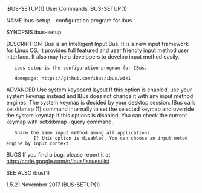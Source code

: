 IBUS-SETUP(1)                                User Commands                               IBUS-SETUP(1)

NAME
       ibus-setup - configuration program for ibus

SYNOPSIS
       ibus-setup

DESCRIPTION
       IBus  is  an  Intelligent Input Bus. It is a new input framework for Linux OS. It provides full
       featured and user friendly input method user interface.  It also may help developers to develop
       input method easily.

       ibus-setup is the configuration program for IBus.

       Homepage: https://github.com/ibus/ibus/wiki

ADVANCED
       Use system keyboard layout
              If  this  option  is enabled, use your system keymap instead and IBus does not change it
              with any input method engines. The system keymap is decided  by  your  desktop  session.
              IBus  calls setxkbmap (1) command internally to set the selected keymap and override the
              system keymap if this options is disabled.   You  can  check  the  current  keymap  with
              setxkbmap -query command.

       Share the same input method among all applications
              If this option is disabled, You can choose an input metod engine by input context.

BUGS
       If you find a bug, please report it at http://code.google.com/p/ibus/issues/list

SEE ALSO
       ibus(1)

1.5.21                                       November 2017                               IBUS-SETUP(1)

